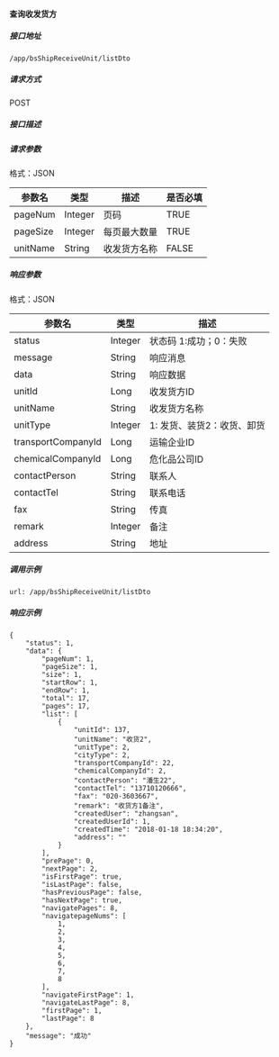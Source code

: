 #### 查询收发货方

##### 接口地址

```
/app/bsShipReceiveUnit/listDto
```

##### 请求方式

POST

##### 接口描述

##### 请求参数

格式：JSON

| 参数名 | 类型 | 描述 | 是否必填 |
| --- | --- | --- | --- |
|pageNum| Integer | 页码| TRUE |
| pageSize| Integer | 每页最大数量| TRUE |
| unitName| String | 收发货方名称| FALSE|

##### 响应参数

格式：JSON

| 参数名 | 类型 | 描述 |
| --- | --- | --- |
| status | Integer | 状态码 1:成功；0：失败 |
| message | String | 响应消息 |
| data| String | 响应数据 |
| unitId| Long| 收发货方ID |
| unitName| String | 收发货方名称|
| unitType| Integer| 1:  发货、装货2：收货、卸货 |
| transportCompanyId| Long| 运输企业ID |
| chemicalCompanyId| Long| 危化品公司ID |
| contactPerson| String | 联系人 |
| contactTel| String | 联系电话 |
| fax| String | 传真 |
| remark| Integer| 备注 |
| address| String | 地址 |

##### 调用示例

```
url: /app/bsShipReceiveUnit/listDto
```

##### 响应示例

```
{
    "status": 1,
    "data": {
        "pageNum": 1,
        "pageSize": 1,
        "size": 1,
        "startRow": 1,
        "endRow": 1,
        "total": 17,
        "pages": 17,
        "list": [
            {
                "unitId": 137,
                "unitName": "收货2",
                "unitType": 2,
                "cityType": 2,
                "transportCompanyId": 22,
                "chemicalCompanyId": 2,
                "contactPerson": "潘生22",
                "contactTel": "13710120666",
                "fax": "020-3603667",
                "remark": "收货方1备注",
                "createdUser": "zhangsan",
                "createdUserId": 1,
                "createdTime": "2018-01-18 18:34:20",
                "address": ""
            }
        ],
        "prePage": 0,
        "nextPage": 2,
        "isFirstPage": true,
        "isLastPage": false,
        "hasPreviousPage": false,
        "hasNextPage": true,
        "navigatePages": 8,
        "navigatepageNums": [
            1,
            2,
            3,
            4,
            5,
            6,
            7,
            8
        ],
        "navigateFirstPage": 1,
        "navigateLastPage": 8,
        "firstPage": 1,
        "lastPage": 8
    },
    "message": "成功"
}
```